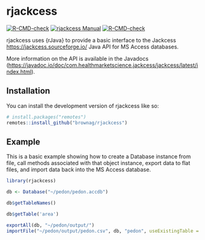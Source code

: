 
# rjackcess

<!-- badges: start -->
[![R-CMD-check](https://github.com/brownag/rjackcess/workflows/R-CMD-check/badge.svg)](https://github.com/brownag/rjackcess/actions)
[![rjackcess Manual](https://img.shields.io/badge/docs-HTML-informational)](http://humus.rocks/rjackcess/)
[![R-CMD-check](https://github.com/brownag/rjackcess/actions/workflows/R-CMD-check.yaml/badge.svg)](https://github.com/brownag/rjackcess/actions/workflows/R-CMD-check.yaml)
<!-- badges: end -->

rjackcess uses {rJava} to provide a basic interface to the Jackcess <https://jackcess.sourceforge.io/> Java API for MS Access databases. 

More information on the API is available in the Javadocs (<https://javadoc.io/doc/com.healthmarketscience.jackcess/jackcess/latest/index.html>). 


## Installation

You can install the development version of rjackcess like so:

``` r
# install.packages("remotes")
remotes::install_github("brownag/rjackcess")
```

## Example

This is a basic example showing how to create a Database instance from file, call methods associated with that object instance, export data to flat files, and import data back into the MS Access database.

``` r
library(rjackcess)

db <- Database("~/pedon/pedon.accdb")

db$getTableNames()

db$getTable('area')

exportAll(db, "~/pedon/output/")
importFile("~/pedon/output/pedon.csv", db, "pedon", useExistingTable = TRUE)
```

